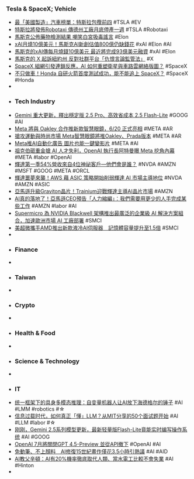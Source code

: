 ### Tesla & SpaceX; Vehicle
- [最「美國製造」汽車榜單：特斯拉包攬前四](https://www.epochtimes.com/b5/25/6/17/n14533411.htm) #TSLA #EV
- [特斯拉將發佈Robotaxi 傳德州工廠月底停產一週](https://www.moneydj.com/kmdj/news/newsviewer.aspx?a=f2971633-77da-4959-a954-9799388de93c) #TSLA #Robotaxi
- [馬斯克公佈藥物檢測結果 嘲笑白宮吸毒謠言](https://ec.ltn.com.tw/article/breakingnews/5078658) #Elon
- [xAI月燒10億美元！馬斯克AI新創估值800億仍缺錢花](https://news.cnyes.com/news/id/6027118) #xAI #Elon #AI
- [馬斯克的xAI傳每月燒錢10億美元 最近將完成93億美元融資](https://udn.com/news/story/6811/8814134) #xAI #Elon
- [馬斯克的 X 起訴紐約州 反對社群平台「仇恨言論監管法」](https://tw.news.yahoo.com/馬斯克的-x-起訴紐約州-反對社群平台-仇恨言論監管法-041022405.html) #X
- [SpaceX 組網引發連鎖反應，AI 如何重塑衛星與車路雲網絡版圖？](https://portal.sina.com.hk/technology/sina/2025/06/18/1216396/spacex-組網引發連鎖反應，ai-如何重塑衛星與車路雲網絡/) #SpaceX
- [不只做車！Honda 自研火箭首度測試成功，能不能追上 SpaceX？](https://www.supermoto8.com/articles/15577) #SpaceX #Honda
-
- ### Tech Industry
- [Gemini 重大更新，釋出穩定版 2.5 Pro、高效省成本 2.5 Flash-Lite](https://technews.tw/2025/06/18/google-gemini-2-5-flash-and-pro-are-now-generally-available/) #GOOG #AI
- [Meta 將與 Oakley 合作推新款智慧眼鏡，6/20 正式亮相](https://m.eprice.com.tw/tech/talk/1185/5734234/1) #META #AR
- [搶攻運動與時尚市場 Meta智慧眼鏡將推Oakley、Prada版本](https://news.cnyes.com/news/id/6027122) #META #AR
- [Meta推AI自動化廣告 圖片也能一鍵變影片](https://www.technice.com.tw/issues/ai/177724/) #META #AI
- [祖克伯砸重金搶 AI 人才失利，OpenAI 執行長阿特曼曝 Meta 挖角內幕](https://technews.tw/2025/06/18/meta-tried-and-fail-to-poach-openai-talent/) #META #labor #OpenAI
- [輝達第一季54%營收來自4位神祕客戶—他們會是誰？](https://news.cnyes.com/news/id/6026757) #NVDA #AMZN #MSFT #GOOG #META #ORCL
- [輝達噩夢來襲！AWS 藉 ASIC 策略開始削弱輝達 AI 市場主導地位](https://technews.tw/2025/06/18/aws-begins-to-undermine-nvidias-ai-market-dominance-with-asic-strategy/) #NVDA #AMZN #ASIC
- [亞馬遜升級Graviton晶片！Trainium迎戰輝達主導AI晶片市場](https://news.cnyes.com/news/id/6027224) #AMZN
- [AI真的落地了！亞馬遜CEO預告「人力縮編」：我們需要用更少的人手完成某些工作](https://www.bnext.com.tw/article/83609/amazon-ai-layoff) #AMZN #labor #AI
- [Supermicro 為 NVIDIA Blackwell 架構推出最廣泛的企業級 AI 解決方案組合，加速歐洲市場 AI 工廠部署](https://technews.tw/2025/06/18/supermicro-nvidia-blackwell/) #SMCI
- [美超微攜手AMD推出新款液冷AI伺服器　記憶體容量提升至1.5倍](https://tw.nextapple.com/finance/20250618/E4970150024E91A8C8A73DA95DEAA872) #SMCI
-
- ### Finance
-
- ### Taiwan
-
- ### Crypto
-
- ### Health & Food
-
- ### Science & Technology
-
- ### IT
- [统一框架下的具身多模态推理：自变量机器人让AI放下海德格尔的锤子](https://www.jiqizhixin.com/articles/2025-06-18-10) #AI #LMM #robotics #☆
- [信息过载时代，如何真正「懂」LLM？从MIT分享的50个面试题开始](https://www.jiqizhixin.com/articles/2025-06-18-9) #AI #LLM #labor #☆
- [刚刚，Gemini 2.5系列模型更新，最新轻量版Flash-Lite竟能实时编写操作系统](https://www.jiqizhixin.com/articles/2025-06-18-3) #AI #GOOG
- [OpenAI 7月將關閉GPT 4.5-Preview 並從API撤下](https://www.ithome.com.tw/news/169601) #OpenAI #AI
- [免動筆、不上顏料　AI修復15世紀畫作僅花3.5小時引熱議](https://www.ftvnews.com.tw/news/detail/2025618W0459) #AI #AID
- [AI教父辛頓：AI有20%機率徹底取代人類、當水電工比較不會失業](https://news.cnyes.com/news/id/6027258) #AI #Hinton
-